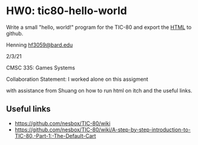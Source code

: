 # HW0: tic80-hello-world

Write a small "hello, world!" program for the TIC-80 and export the [HTML](https://twitter.com/i/status/1245387000477253633) to github.

Henning hf3059@bard.edu

2/3/21

CMSC 335: Games Systems

Collaboration Statement: I worked alone on this assigment

with assistance from Shuang on how to run html on itch and the useful links.

## Useful links

- <https://github.com/nesbox/TIC-80/wiki>
- <https://github.com/nesbox/TIC-80/wiki/A-step-by-step-introduction-to-TIC-80,-Part-1:-The-Default-Cart>
